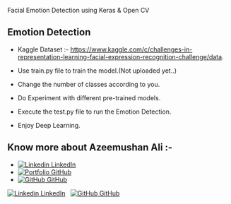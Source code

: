Facial Emotion Detection using Keras & Open CV

## Emotion Detection

- Kaggle Dataset :- https://www.kaggle.com/c/challenges-in-representation-learning-facial-expression-recognition-challenge/data.

- Use train.py file to train the model.(Not uploaded yet..)

- Change the number of classes according to you.

- Do Experiment with different pre-trained models.

- Execute the test.py file to run the Emotion Detection.

- Enjoy Deep Learning.

## Know more about Azeemushan Ali :-

- [![Linkedin](https://i.stack.imgur.com/gVE0j.png) LinkedIn](https://www.linkedin.com/in/azeemushan-ali)
- [![Portfolio](💻) GitHub](https://github.com/azeemushanali)
- [![GitHub](https://i.stack.imgur.com/tskMh.png) GitHub](https://github.com/azeemushanali)

[![Linkedin](https://i.stack.imgur.com/gVE0j.png) LinkedIn](https://www.linkedin.com/in/azeemushan-ali)
&nbsp;
[![GitHub](https://i.stack.imgur.com/tskMh.png) GitHub](https://github.com/azeemushanali)
